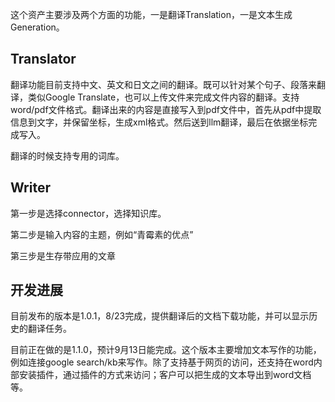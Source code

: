 这个资产主要涉及两个方面的功能，一是翻译Translation，一是文本生成Generation。

## Translator

翻译功能目前支持中文、英文和日文之间的翻译。既可以针对某个句子、段落来翻译，类似Google Translate，也可以上传文件来完成文件内容的翻译。支持word/pdf文件格式。翻译出来的内容是直接写入到pdf文件中，首先从pdf中提取信息到文字，并保留坐标，生成xml格式。然后送到llm翻译，最后在依据坐标完成写入。

翻译的时候支持专用的词库。



## Writer

第一步是选择connector，选择知识库。

第二步是输入内容的主题，例如“青霉素的优点”

第三步是生存带应用的文章



## 开发进展

目前发布的版本是1.0.1，8/23完成，提供翻译后的文档下载功能，并可以显示历史的翻译任务。

目前正在做的是1.1.0，预计9月13日能完成。这个版本主要增加文本写作的功能，例如连接google search/kb来写作。除了支持基于网页的访问，还支持在word内部安装插件，通过插件的方式来访问；客户可以把生成的文本导出到word文档等。

